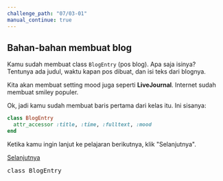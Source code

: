 ```yaml
---
challenge_path: "07/03-01"
manual_continue: true
---
```


## Bahan-bahan membuat blog

Kamu sudah membuat class `BlogEntry` (pos blog). Apa saja isinya? Tentunya ada judul, waktu kapan pos dibuat, dan isi teks dari blognya.

Kita akan membuat setting mood juga seperti **LiveJournal**. Internet sudah membuat smiley populer.

Ok, jadi kamu sudah membuat baris pertama dari kelas itu. Ini sisanya:

```ruby
class BlogEntry
  attr_accessor :title, :time, :fulltext, :mood
end
```

Ketika kamu ingin lanjut ke pelajaran berikutnya, klik "Selanjutnya".

<div class="cta-with-btn">
	<a href="03-02.html" class="btn-cta btn-cta-selanjutnya js-challenge-link">Selanjutnya</a>
</div>

<pre id="code-prefill">
class BlogEntry
</pre>